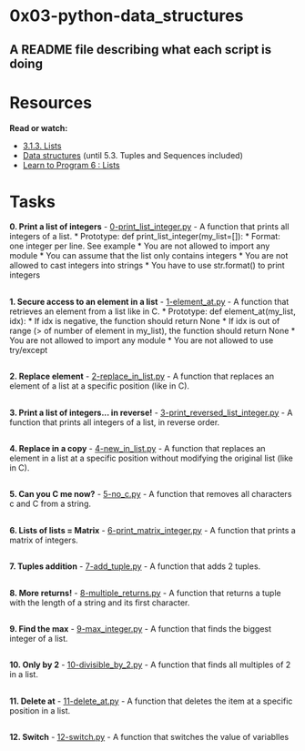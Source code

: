 # 0x03-python-data_structures

## A README file describing what each script is doing

# Resources
__Read or watch:__

 * [3.1.3. Lists](https://docs.python.org/3/tutorial/introduction.html#lists)
 * [Data structures](https://docs.python.org/3/tutorial/datastructures.html) (until 5.3. Tuples and Sequences included)
 * [Learn to Program 6 : Lists](https://www.youtube.com/watch?v=A1HUzrvS-Pw)
 ##

# Tasks
__0. Print a list of integers__ - [0-print_list_integer.py](./0-print_list_integer.py) - A function that prints all integers of a list.
     * Prototype: def print_list_integer(my_list=[]):
     * Format: one integer per line. See example
     * You are not allowed to import any module
     * You can assume that the list only contains integers
     * You are not allowed to cast integers into strings
     * You have to use str.format() to print integers
##
__1. Secure access to an element in a list__ - [1-element_at.py](./1-element_at.py) - A  function that retrieves an element from a list like in C.
     * Prototype: def element_at(my_list, idx):
     * If idx is negative, the function should return None
     * If idx is out of range (> of number of element in my_list), the function should return None
     * You are not allowed to import any module
     * You are not allowed to use try/except
##
__2. Replace element__ - [2-replace_in_list.py](/2-replace_in_list.py) - A function that replaces an element of a list at a specific position (like in C).
##
__3. Print a list of integers... in reverse!__ - [3-print_reversed_list_integer.py](/3-print_reversed_list_integer.py) - A function that prints all integers of a list, in reverse order.
##
__4. Replace in a copy__ - [4-new_in_list.py](./4-new_in_list.py) - A function that replaces an element in a list at a specific position without modifying the original list (like in C).
##
__5. Can you C me now?__ - [5-no_c.py](/5-no_c.py) - A function that removes all characters c and C from a string.
##
__6. Lists of lists = Matrix__ - [6-print_matrix_integer.py](./6-print_matrix_integer.py) - A function that prints a matrix of integers.
##
__7. Tuples addition__ - [7-add_tuple.py](./7-add_tuple.py) - A function that adds 2 tuples.
##
__8. More returns!__ - [8-multiple_returns.py](./8-multiple_returns.py) - A function that returns a tuple with the length of a string and its first character.
##
__9. Find the max__ - [9-max_integer.py](./9-max_integer.py) - A  function that finds the biggest integer of a list.
##
__10. Only by 2__ - [10-divisible_by_2.py](/10-divisible_by_2.py) - A function that finds all multiples of 2 in a list.
##
__11. Delete at__ - [11-delete_at.py](./11-delete_at.py) - A function that deletes the item at a specific position in a list.
##
__12. Switch__ - [12-switch.py](./12-switch.py) - A function that switches the value of variablles
##
